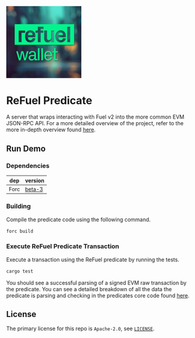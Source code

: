 <picture>
  <img src="https://raw.githubusercontent.com/kmonn64/RefuelWallet/main/docs/img/logo.jpg" width="200px"/>
</picture>

# ReFuel Predicate
A server that wraps interacting with Fuel v2 into the more common EVM JSON-RPC API. For a more detailed overview of the project, refer to the more in-depth overview found [here](./docs/ReFuelWalletOverview.pdf).

## Run Demo

### Dependencies

| dep     | version                                                  |
| ------- | -------------------------------------------------------- |
| Forc    | [beta-3](https://fuellabs.github.io/sway/v0.42.0/book/introduction/installation.html) |

### Building

Compile the predicate code using the following command.

```sh
forc build
```

### Execute ReFuel Predicate Transaction

Execute a transaction using the ReFuel predicate by running the tests.

```sh
cargo test
```

You should see a successful parsing of a signed EVM raw transaction by the predicate. You can see a detailed breakdown of all the data the predicate is parsing and checking in the predicates core code found [here](./refuel-predicate/src/refuel_predicate.sw).

## License

The primary license for this repo is `Apache-2.0`, see [`LICENSE`](./LICENSE).
